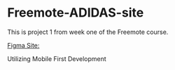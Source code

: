 # Freemote-ADIDAS-site

This is project 1 from week one of the Freemote course. 

[Figma Site:](https://www.figma.com/file/9YtdjimOHg1U0R0UDUtVX8/COMING-SOON?node-id=101%3A101)

Utilizing Mobile First Development